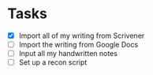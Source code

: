 # Tasks

- [x] Import all of my writing from Scrivener
- [ ] Import the writing from Google Docs
- [ ] Input all my handwritten notes
- [ ] Set up a recon script
